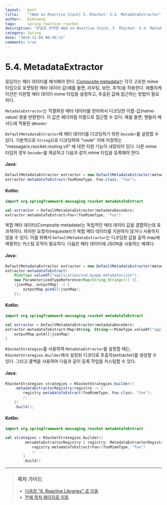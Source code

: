 ```yaml
---
layout:   post
title:    "[Web on Reactive Stack] 5. RSocket: 5.4. MetadataExtractor"
author:   Kimtaeng
tags: 	  spring reactive rsocket
description: "한글로 번역한 Web on Reactive Stack, 5. RSocket: 5.4. MetadataExtractor"
category: Spring
date: "2019-12-04 00:49:15"
comments: true
---
```


# 5.4. MetadataExtractor
응답자는 메타 데이터를 해석해야 한다. <a href="https://github.com/rsocket/rsocket/blob/master/Extensions/CompositeMetadata.md" rel="nofollow" target="_blank">Composite metadata</a>는 각각 고유한 mime 타입으로 포맷팅된
메타 데이터 값(예를 들면, 라우팅, 보안, 추적)을 허용한다. 애플리케이션은 지원할 메타 데이터 mime 타입을 설정하고, 추출된 값에 접근하는
방법이 필요하다.

`MetadataExtractor`는 직렬화된 메타 데이터를 받아와서 디코딩한 이름-값(name-value) 쌍을 반환한다. 이 값은 헤더처럼 이름으로
접근할 수 있다. 예를 들면, 핸들러 메서드에 적용된 `@Header`

`DefaultMetadataExtractor`에 메타 데이터를 디코딩하기 위한 `Decoder`를 설정할 수 있다. 기본적으로 `String`으로 디코딩하여
"route" 키에 저장하는 "message/x.rsocket.routing.v0" 에 대한 지원 기능이 내장되어 있다. 다른 mime 타입의 경우 `Decoder`를
제공하고 다음과 같이 mime 타입을 등록해야 한다.

#### Java:
```java
DefaultMetadataExtractor extractor = new DefaultMetadataExtractor(metadataDecoders);
extractor.metadataToExtract(fooMimeType, Foo.class, "foo");
```

#### Kotlin:
```kotlin
import org.springframework.messaging.rsocket.metadataToExtract

val extractor = DefaultMetadataExtractor(metadataDecoders)
extractor.metadataToExtract<Foo>(fooMimeType, "foo")
```

복합 메타 데이터(Composite metadata)는 독립적인 메타 데이터 값을 결합하는데 효과적이다. 하지만 요청자(requester)가 복합 메타 데이터를
지원하지 않거나 사용하지 않을 수 있다. 이를 위해서 `DefaultMetadataExtractor`는 디코딩한 값을 출력 map에 매핑하는 커스텀 로직이
필요하다. 다음은 메타 데이터에 JSON을 사용하는 예제다:

#### Java:
```java
DefaultMetadataExtractor extractor = new DefaultMetadataExtractor(metadataDecoders);
extractor.metadataToExtract(
    MimeType.valueOf("application/vnd.myapp.metadata+json"),
    new ParameterizedTypeReference<Map<String,String>>() {},
    (jsonMap, outputMap) -> {
        outputMap.putAll(jsonMap);
    });
```

#### Kotlin:
```kotlin
import org.springframework.messaging.rsocket.metadataToExtract

val extractor = DefaultMetadataExtractor(metadataDecoders)
extractor.metadataToExtract<Map<String, String>>(MimeType.valueOf("application/vnd.myapp.metadata+json")) { jsonMap, outputMap ->
    outputMap.putAll(jsonMap)
}
```

`RSocketStrategies`를 사용하여 `MetadataExtractor`를 설정할 때는, `RSocketStrategies.Builder`에서 설정된 디코더로
추출자(extractor)를 생성할 수 있다. 그리고 콜백을 사용하여 다음과 같이 등록 작업을 커스텀할 수 있다.

#### Java:
```java
RSocketStrategies strategies = RSocketStrategies.builder()
    .metadataExtractorRegistry(registry -> {
        registry.metadataToExtract(fooMimeType, Foo.class, "foo");
        // ...
    })
    .build();
```

#### Kotlin:
```kotlin
import org.springframework.messaging.rsocket.metadataToExtract

val strategies = RSocketStrategies.builder()
        .metadataExtractorRegistry { registry: MetadataExtractorRegistry ->
            registry.metadataToExtract<Foo>(fooMimeType, "foo")
            // ...
        }
        .build()
```

---

> ### 목차 가이드
> - <a href="/post/web-on-reactive-stack-reactive-libraries">다음장 "6. Reactive Libraries" 로 이동</a>
> - <a href="/post/web-on-reactive-stack">전체 목차 페이지로 이동</a>